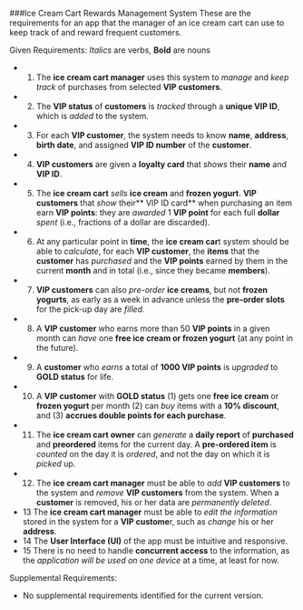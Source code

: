 ###Ice Cream Cart Rewards Management System
These are the requirements for an app that the manager of an ice cream cart can use
to keep track of and reward frequent customers.

Given Requirements:
*Italics* are verbs, **Bold** are nouns
  - 1. The **ice cream cart manager** uses this system to *manage* and *keep track* of
purchases from selected **VIP customers**.
  - 2. The **VIP status** of **customers** is *tracked* through a **unique VIP ID**, which is *added*
to the system.
  - 3. For each **VIP customer**, the system needs to know **name**, **address**, **birth date**,
and assigned **VIP ID number** of the **customer**.
  - 4. **VIP customers** are given a **loyalty card** that *shows* their **name** and **VIP ID**.
  - 5. The **ice cream cart** *sells* **ice cream** and **frozen yogurt**. **VIP customers** that *show*
their** VIP ID card** when purchasing an item earn **VIP points**: they are *awarded* 1
**VIP point** for each full **dollar** *spent* (i.e., fractions of a dollar are discarded).
  - 6. At any particular point in **time**, the **ice cream car**t system should be able to
*calculate*, for each **VIP customer**, the **items** that the **customer** has *purchased* and
the **VIP points** earned by them in the current **month** and in total (i.e., since they
became **members**).
  - 7. **VIP customers** can also *pre-order* **ice creams**, but not **frozen yogurts**, as early as
a week in advance unless the **pre-order slots** for the pick-up day are *filled*.
  - 8. A **VIP customer** who earns more than 50 **VIP points** in a given month can *have*
one **free ice cream or frozen yogurt** (at any point in the future).
  - 9. A **customer** who *earns* a total of **1000 VIP points** is *upgraded* to **GOLD status** for
life.
  - 10. A **VIP customer** with **GOLD status** (1) gets one **free ice cream** or **frozen yogurt**
per month (2) can *buy* items with a **10% discount**, and (3) **accrues double points
for each purchase**.
  - 11. The **ice cream cart owner** can *generate* a **daily report** of **purchased** and **preordered**
items for the current day. A **pre-ordered item** is *counted* on the day it is
*ordered*, and not the day on which it is *picked* up.
  - 12. The **ice cream cart manager** must be able to *add* **VIP customers** to the
system and *remove* **VIP customers** from the system. When a **customer** is
removed, his or her data are *permanently deleted*.
  - 13 The **ice cream cart manager** must be able to *edit the information* stored in
the system for a **VIP custome**r, such as *change* his or her **address**.
  - 14 The **User Interface (UI)** of the app must be intuitive and responsive.
  - 15 There is no need to handle **concurrent access** to the information, as the
*application will be used on one device* at a time, at least for now.

Supplemental Requirements:
 - No supplemental requirements identified for the current version.
